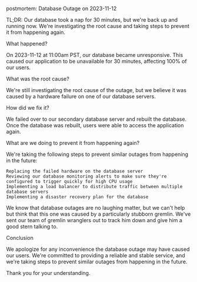 postmortem: Database Outage on 2023-11-12

TL;DR: Our database took a nap for 30 minutes, but we're back up and running now. We're investigating the root cause and taking steps to prevent it from happening again.

What happened?

On 2023-11-12 at 11:00am PST, our database became unresponsive. This caused our application to be unavailable for 30 minutes, affecting 100% of our users.

What was the root cause?

We're still investigating the root cause of the outage, but we believe it was caused by a hardware failure on one of our database servers.

How did we fix it?

We failed over to our secondary database server and rebuilt the database. Once the database was rebuilt, users were able to access the application again.

What are we doing to prevent it from happening again?

We're taking the following steps to prevent similar outages from happening in the future:

    Replacing the failed hardware on the database server
    Reviewing our database monitoring alerts to make sure they're configured to trigger quickly for high CPU usage
    Implementing a load balancer to distribute traffic between multiple database servers
    Implementing a disaster recovery plan for the database

We know that database outages are no laughing matter, but we can't help but think that this one was caused by a particularly stubborn gremlin. We've sent our team of gremlin wranglers out to track him down and give him a good stern talking to.




Conclusion

We apologize for any inconvenience the database outage may have caused our users. We're committed to providing a reliable and stable service, and we're taking steps to prevent similar outages from happening in the future.

Thank you for your understanding.

